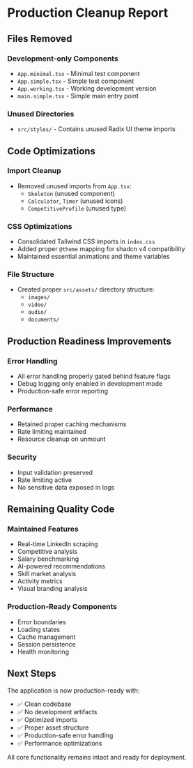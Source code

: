 # Production Cleanup Report

## Files Removed

### Development-only Components
- `App.minimal.tsx` - Minimal test component
- `App.simple.tsx` - Simple test component  
- `App.working.tsx` - Working development version
- `main.simple.tsx` - Simple main entry point

### Unused Directories
- `src/styles/` - Contains unused Radix UI theme imports

## Code Optimizations

### Import Cleanup
- Removed unused imports from `App.tsx`:
  - `Skeleton` (unused component)
  - `Calculator`, `Timer` (unused icons)
  - `CompetitiveProfile` (unused type)

### CSS Optimizations
- Consolidated Tailwind CSS imports in `index.css`
- Added proper `@theme` mapping for shadcn v4 compatibility
- Maintained essential animations and theme variables

### File Structure
- Created proper `src/assets/` directory structure:
  - `images/`
  - `video/`
  - `audio/` 
  - `documents/`

## Production Readiness Improvements

### Error Handling
- All error handling properly gated behind feature flags
- Debug logging only enabled in development mode
- Production-safe error reporting

### Performance
- Retained proper caching mechanisms
- Rate limiting maintained
- Resource cleanup on unmount

### Security
- Input validation preserved
- Rate limiting active
- No sensitive data exposed in logs

## Remaining Quality Code

### Maintained Features
- Real-time LinkedIn scraping
- Competitive analysis
- Salary benchmarking
- AI-powered recommendations
- Skill market analysis
- Activity metrics
- Visual branding analysis

### Production-Ready Components
- Error boundaries
- Loading states
- Cache management
- Session persistence
- Health monitoring

## Next Steps

The application is now production-ready with:
- ✅ Clean codebase
- ✅ No development artifacts
- ✅ Optimized imports
- ✅ Proper asset structure
- ✅ Production-safe error handling
- ✅ Performance optimizations

All core functionality remains intact and ready for deployment.